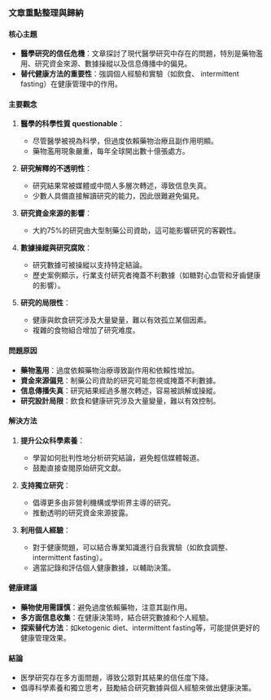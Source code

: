 ### 文章重點整理與歸納

#### 核心主題
- **醫學研究的信任危機**：文章探討了現代醫學研究中存在的問題，特別是藥物濫用、研究資金來源、數據操縱以及信息傳播中的偏見。
- **替代健康方法的重要性**：強調個人經驗和實驗（如飲食、 intermittent fasting）在健康管理中的作用。

#### 主要觀念
1. **醫學的科學性質 questionable**：
   - 尽管醫學被視為科學，但過度依賴藥物治療且副作用明顯。
   - 藥物濫用現象嚴重，每年全球開出數十億張處方。

2. **研究解釋的不透明性**：
   - 研究結果常被媒體或中間人多層次轉述，導致信息失真。
   - 少數人具備直接解讀研究的能力，因此很難避免偏見。

3. **研究資金來源的影響**：
   - 大約75%的研究由大型制藥公司資助，這可能影響研究的客觀性。

4. **數據操縱與研究腐敗**：
   - 研究數據可被操縱以支持特定結論。
   - 歷史案例顯示，行業支付研究者掩蓋不利數據（如糖對心血管和牙齒健康的影響）。

5. **研究的局限性**：
   - 健康與飲食研究涉及大量變量，難以有效孤立某個因素。
   - 複雜的食物組合增加了研究难度。

#### 問題原因
- **藥物濫用**：過度依賴藥物治療導致副作用和依賴性增加。
- **資金來源偏見**：制藥公司資助的研究可能忽視或掩蓋不利數據。
- **信息傳播失真**：研究結果經過多層次轉述，容易被誤解或操縱。
- **研究設計局限**：飲食和健康研究涉及大量變量，難以有效控制。

#### 解決方法
1. **提升公众科學素養**：
   - 學習如何批判性地分析研究結論，避免輕信媒體報道。
   - 鼓勵直接查閱原始研究文獻。

2. **支持獨立研究**：
   - 倡導更多由非營利機構或學術界主導的研究。
   - 推動透明的研究資金來源披露。

3. **利用個人經驗**：
   - 對于健康問題，可以結合專業知識進行自我實驗（如飲食調整、 intermittent fasting）。
   - 適當記錄和評估個人健康數據，以輔助決策。

#### 健康建議
- **藥物使用需謹慎**：避免過度依賴藥物，注意其副作用。
- **多方面信息收集**：在健康決策時，結合研究數據和个人經驗。
- **探索替代方法**：如ketogenic diet、intermittent fasting等，可能提供更好的健康管理效果。

#### 結論
- 医學研究存在多方面問題，導致公眾對其結果的信任度下降。
- 倡導科學素養和獨立思考，鼓勵結合研究數據與個人經驗來做出健康決策。